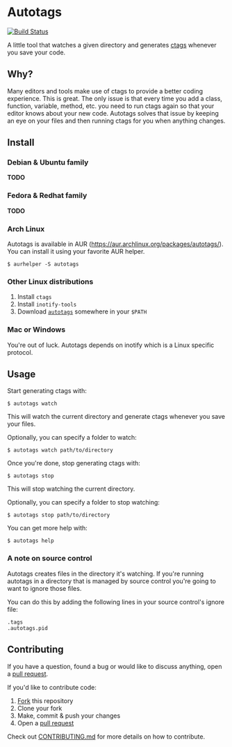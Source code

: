 Autotags
========

[![Build Status](https://travis-ci.org/beraboris/autotags.svg?branch=master)](https://travis-ci.org/beraboris/autotags)

A little tool that watches a given directory and generates
[ctags](http://ctags.sourceforge.net/) whenever you save your code.

Why?
----

Many editors and tools make use of ctags to provide a better coding experience.
This is great. The only issue is that every time you add a class, function,
variable, method, etc. you need to run ctags again so that your editor knows
about your new code. Autotags solves that issue by keeping an eye on your files
and then running ctags for you when anything changes.

Install
-------

### Debian & Ubuntu family

__TODO__

### Fedora & Redhat family

__TODO__

### Arch Linux

Autotags is available in AUR (https://aur.archlinux.org/packages/autotags/). You
can install it using your favorite AUR helper.

    $ aurhelper -S autotags

### Other Linux distributions

1. Install `ctags`
1. Install `inotify-tools`
1. Download [`autotags`](https://github.com/beraboris/autotags/releases/download/v0.2.0/autotags)
  somewhere in your `$PATH`

### Mac or Windows

You're out of luck. Autotags depends on inotify which is a Linux specific
protocol.

Usage
-----

Start generating ctags with:

    $ autotags watch

This will watch the current directory and generate ctags whenever you save your
files.

Optionally, you can specify a folder to watch:

    $ autotags watch path/to/directory

Once you're done, stop generating ctags with:

    $ autotags stop

This will stop watching the current directory.

Optionally, you can specify a folder to stop watching:

    $ autotags stop path/to/directory

You can get more help with:

    $ autotags help

### A note on source control

Autotags creates files in the directory it's watching. If you're running
autotags in a directory that is managed by source control you're going to want
to ignore those files.

You can do this by adding the following lines in your source control's ignore
file:

    .tags
    .autotags.pid

Contributing
------------

If you have a question, found a bug or would like to discuss anything, open a
[pull request](https://github.com/beraboris/autotags/compare).

If you'd like to contribute code:

1. [Fork](https://github.com/beraboris/autotags#fork-destination-box) this
  repository
1. Clone your fork
1. Make, commit & push your changes
1. Open a [pull request](https://github.com/beraboris/autotags/compare)

Check out [CONTRIBUTING.md](CONTRIBUTING.md) for more details on how to
contribute.
